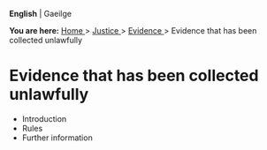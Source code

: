 **English** |  Gaeilge 

**You are here:** [ Home ](/en/) > [ Justice ](/en/justice/) > [ Evidence
](/en/justice/evidence/) > Evidence that has been collected unlawfully

#  Evidence that has been collected unlawfully

  * Introduction 
  * Rules 
  * Further information 
